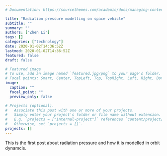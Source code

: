 ```yaml
---
# Documentation: https://sourcethemes.com/academic/docs/managing-content/

title: "Radiation pressure modelling on space vehicle"
subtitle: ""
summary: ""
authors: ["Zhen Li"]
tags: []
categories: ["technology"]
date: 2020-01-02T14:36:52Z
lastmod: 2020-01-02T14:36:52Z
featured: false
draft: false

# Featured image
# To use, add an image named `featured.jpg/png` to your page's folder.
# Focal points: Smart, Center, TopLeft, Top, TopRight, Left, Right, BottomLeft, Bottom, BottomRight.
image:
  caption: ""
  focal_point: ""
  preview_only: false

# Projects (optional).
#   Associate this post with one or more of your projects.
#   Simply enter your project's folder or file name without extension.
#   E.g. `projects = ["internal-project"]` references `content/project/deep-learning/index.md`.
#   Otherwise, set `projects = []`.
projects: []
---
```


This is the first post about radiation pressure and how it is modelled in orbit dynamcis.

